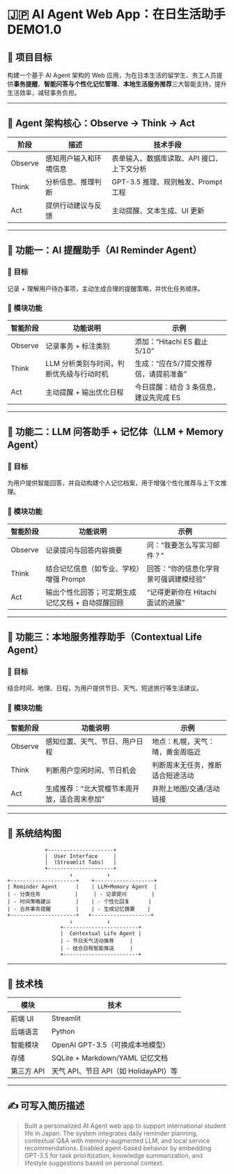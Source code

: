 
# 🇯🇵 AI Agent Web App：在日生活助手 DEMO1.0

## 🧠 项目目标

构建一个基于 AI Agent 架构的 Web 应用，为在日本生活的留学生、务工人员提供**事务提醒**、**智能问答与个性化记忆管理**、**本地生活服务推荐**三大智能支持，提升生活效率，减轻事务负担。

---

## 🧩 Agent 架构核心：Observe → Think → Act

| 阶段    | 描述                   | 技术手段                                  |
|---------|------------------------|-------------------------------------------|
| Observe | 感知用户输入和环境信息 | 表单输入、数据库读取、API 接口、上下文分析 |
| Think   | 分析信息、推理判断     | GPT-3.5 推理、规则触发、Prompt工程        |
| Act     | 提供行动建议与反馈     | 主动提醒、文本生成、UI 更新                |

---

## 📅 功能一：AI 提醒助手（AI Reminder Agent）

### 🎯 目标

记录 + 理解用户待办事项，主动生成合理的提醒策略，并优化任务顺序。

### 🔧 模块功能

| 智能阶段 | 功能说明                                     | 示例                                       |
|----------|----------------------------------------------|--------------------------------------------|
| Observe  | 记录事务 + 标注类别                          | 添加：“Hitachi ES 截止 5/10”              |
| Think    | LLM 分析类别与时间，判断优先级与行动时机     | 生成：“应在5/7提交推荐信，请提前准备”     |
| Act      | 主动提醒 + 输出优化日程                      | 今日提醒：结合 3 条信息，建议先完成 ES     |

---

## 🤖 功能二：LLM 问答助手 + 记忆体（LLM + Memory Agent）

### 🎯 目标

为用户提供智能回答，并自动构建个人记忆档案，用于增强个性化推荐与上下文推理。

### 🔧 模块功能

| 智能阶段 | 功能说明                                         | 示例                                       |
|----------|--------------------------------------------------|--------------------------------------------|
| Observe  | 记录提问与回答内容摘要                           | 问：“我要怎么写实习邮件？”               |
| Think    | 结合记忆信息（如专业、学校）增强 Prompt          | 回答：“你的信息化学背景可强调建模经验”   |
| Act      | 输出个性化回答；可定期生成记忆文档 + 自动提醒回顾 | “记得更新你在 Hitachi 面试的进展”         |

---

## 📍 功能三：本地服务推荐助手（Contextual Life Agent）

### 🎯 目标

结合时间、地理、日程，为用户提供节日、天气、短途旅行等生活建议。

### 🔧 模块功能

| 智能阶段 | 功能说明                                           | 示例                                         |
|----------|----------------------------------------------------|----------------------------------------------|
| Observe  | 感知位置、天气、节日、用户日程                     | 地点：札幌，天气：晴，黄金周临近             |
| Think    | 判断用户空闲时间、节日机会                         | 判断周末无任务，推断适合短途活动             |
| Act      | 生成推荐：“北大赏樱节本周开放，适合周末参加”      | 并附上地图/交通/活动链接                     |

---

## 🧱 系统结构图

```
            +---------------------+
            |  User Interface     |
            |  (Streamlit Tabs)   |
            +---------------------+
                    ↓           ↓
+---------------------+    +-------------------+
| Reminder Agent      |    | LLM+Memory Agent  |
| - 分类任务           |     | - 记录提问        |
| - 时间策略建议        |    | - 个性化回复      |
| - 合并事务提醒        |    | - 生成记忆摘要    |
+---------------------+   +-------------------+
                    ↓           ↓
                 +------------------------+
                 |  Contextual Life Agent |
                 | - 节日天气活动推荐     |
                 | - 结合日程智能推送     |
                 +------------------------+
```

---

## 🔧 技术栈

| 模块       | 技术                           |
|------------|--------------------------------|
| 前端 UI    | Streamlit                      |
| 后端语言   | Python                         |
| 智能模块   | OpenAI GPT-3.5（可换成本地模型）|
| 存储       | SQLite + Markdown/YAML 记忆文档 |
| 第三方 API | 天气 API、节日 API（如 HolidayAPI）等 |

---

## ✍️ 可写入简历描述

> Built a personalized AI Agent web app to support international student life in Japan. The system integrates daily reminder planning, contextual Q&A with memory-augmented LLM, and local service recommendations. Enabled agent-based behavior by embedding GPT-3.5 for task prioritization, knowledge summarization, and lifestyle suggestions based on personal context.
